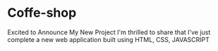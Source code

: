 # Coffe-shop
Excited to Announce My New Project I'm thrilled to share that I've just complete a new web application built using HTML, CSS, JAVASCRIPT 
